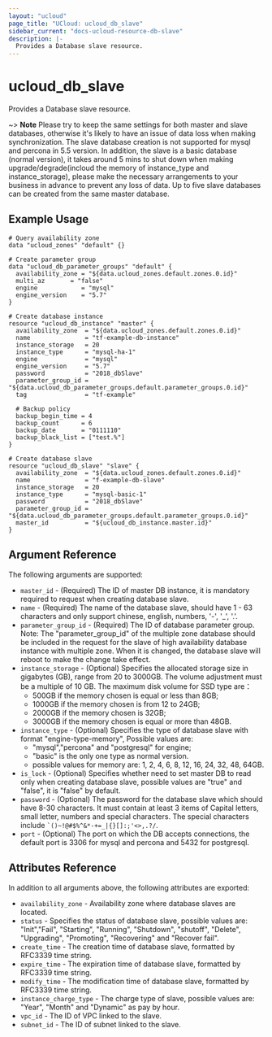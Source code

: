 ```yaml
---
layout: "ucloud"
page_title: "UCloud: ucloud_db_slave"
sidebar_current: "docs-ucloud-resource-db-slave"
description: |-
  Provides a Database slave resource.
---
```


# ucloud_db_slave

Provides a Database slave resource.

~> **Note** Please try to keep the same settings for both master and slave databases, otherwise it's likely to have an issue of data loss when making synchronization. The slave database creation is not supported for mysql and percona in 5.5 version. In addition, the slave is a basic database (normal version), it takes around 5 mins to shut down when making upgrade/degrade(incloud the memory of instance_type and instance_storage), please make the necessary arrangements to your business in advance to prevent any loss of data. Up to five slave databases can be created from the same master database.
## Example Usage

```hcl
# Query availability zone
data "ucloud_zones" "default" {}

# Create parameter group
data "ucloud_db_parameter_groups" "default" {
  availability_zone = "${data.ucloud_zones.default.zones.0.id}"
  multi_az       = "false"
  engine            = "mysql"
  engine_version    = "5.7"
}

# Create database instance
resource "ucloud_db_instance" "master" {
  availability_zone  = "${data.ucloud_zones.default.zones.0.id}"
  name               = "tf-example-db-instance"
  instance_storage   = 20
  instance_type      = "mysql-ha-1"
  engine             = "mysql"
  engine_version     = "5.7"
  password           = "2018_dbSlave"
  parameter_group_id = "${data.ucloud_db_parameter_groups.default.parameter_groups.0.id}"
  tag                = "tf-example"

  # Backup policy
  backup_begin_time = 4
  backup_count      = 6
  backup_date       = "0111110"
  backup_black_list = ["test.%"]
}

# Create database slave
resource "ucloud_db_slave" "slave" {
  availability_zone  = "${data.ucloud_zones.default.zones.0.id}"
  name               = "f-example-db-slave"
  instance_storage   = 20
  instance_type      = "mysql-basic-1"
  password           = "2018_dbSlave"
  parameter_group_id = "${data.ucloud_db_parameter_groups.default.parameter_groups.0.id}"
  master_id          = "${ucloud_db_instance.master.id}"
}
```

## Argument Reference

The following arguments are supported:

* `master_id` - (Required) The ID of master DB instance, it is mandatory required to request when creating database slave.
* `name` - (Required) The name of the database slave, should have 1 - 63 characters and only support chinese, english, numbers, '-', '_', '.'.
* `parameter_group_id` - (Required) The ID of database parameter group. Note: The "parameter_group_id" of the multiple zone database should be included in the request for the slave of high availability database instance with multiple zone. When it is changed, the database slave will reboot to make the change take effect.
* `instance_storage` - (Optional) Specifies the allocated storage size in gigabytes (GB), range from 20 to 3000GB. The volume adjustment must be a multiple of 10 GB. The maximum disk volume for SSD type are：
    - 500GB if the memory chosen is equal or less than 8GB;
    - 1000GB if the memory chosen is from 12 to 24GB;
    - 2000GB if the memory chosen is 32GB;
    - 3000GB if the memory chosen is equal or more than 48GB.
* `instance_type` - (Optional) Specifies the type of database slave with format "engine-type-memory", Possible values are:
    - "mysql","percona" and "postgresql" for engine;
    - "basic" is the only one type as normal version.
    - possible values for memory are: 1, 2, 4, 6, 8, 12, 16, 24, 32, 48, 64GB.
* `is_lock` - (Optional) Specifies whether need to set master DB to read only when creating database slave, possible values are "true" and "false", it is "false" by default.
* `password` - (Optional) The password for the database slave which should have 8-30 characters. It must contain at least 3 items of Capital letters, small letter, numbers and special characters. The special characters include <code>`()~!@#$%^&*-+=_|{}\[]:;'<>,.?/</code>.
* `port` - (Optional) The port on which the DB accepts connections, the default port is 3306 for mysql and percona and 5432 for postgresql.
  
## Attributes Reference

In addition to all arguments above, the following attributes are exported:

* `availability_zone` - Availability zone where database slaves are located.
* `status` - Specifies the status of database slave, possible values are: "Init","Fail", "Starting", "Running", "Shutdown", "shutoff", "Delete", "Upgrading", "Promoting", "Recovering" and "Recover fail".
* `create_time` - The creation time of database slave, formatted by RFC3339 time string.
* `expire_time` - The expiration time of database slave, formatted by RFC3339 time string.
* `modify_time` - The modification time of database slave, formatted by RFC3339 time string.
* `instance_charge_type` - The charge type of slave, possible values are: "Year", "Month" and "Dynamic" as pay by hour.
* `vpc_id` - The ID of VPC linked to the slave.
* `subnet_id` - The ID of subnet linked to the slave.
